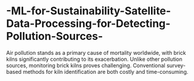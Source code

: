 # -ML-for-Sustainability-Satellite-Data-Processing-for-Detecting-Pollution-Sources-
Air pollution stands as a primary cause of mortality worldwide, with brick kilns significantly contributing to its exacerbation. Unlike other pollution sources, monitoring brick kilns proves challenging. Conventional survey-based methods for kiln identification are both costly and time-consuming.

